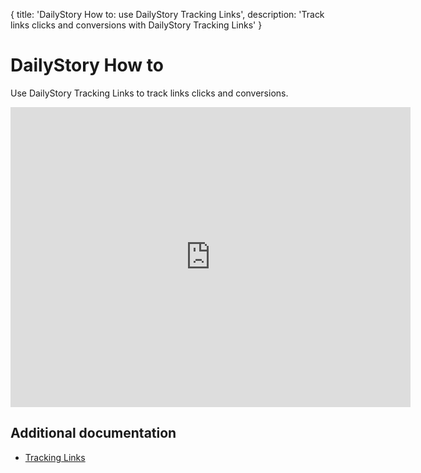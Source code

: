 {
title: 'DailyStory How to: use DailyStory Tracking Links',
description: 'Track links clicks and conversions with DailyStory Tracking Links'
}
# DailyStory How to
Use DailyStory Tracking Links to track links clicks and conversions.

<iframe src="https://player.vimeo.com/video/314488961" width="640" height="480" frameborder="0" webkitallowfullscreen mozallowfullscreen allowfullscreen></iframe>

## Additional documentation
* [Tracking Links](/link-tracking/)